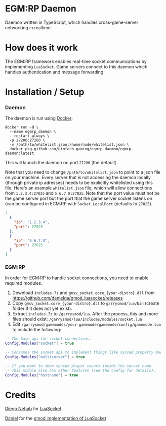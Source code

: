 # EGM:RP Daemon

Daemon written in TypeScript, which handles cross-game-server networking in realtime.

# How does it work

The EGM:RP framework enables real-time socket communications by implementing `LuaSocket`.
Game servers connect to this daemon which handles authentication and message forwarding.

# Installation / Setup

### **Daemon**

The daemon is run using [Docker](https://www.docker.com/):

```docker
docker run -d \
  --name egmrp_daemon \
  --restart always \
  -p 27200:27200 \
  -v /path/to/whitelist.json:/home/node/whitelist.json \
  docker.pkg.github.com/einfach-gaming/egmrp-daemon/egmrp-daemon:latest
```

This will launch the daemon on port `27200` (the default).

Note that you need to change `/path/to/whitelist.json` to point to a json file on your machine. Every server that is not accessing the daemon locally (through private ip adresses) needs to be explicitly whitelisted using this file.
Here's an example `whitelist.json` file, which will allow connections from `1.2.3.4:27025` and `5.6.7.8:27025`. Note that the port value must not be the game server port but the port that the game server socket listens on (can be configured in EGM:RP with `Socket.LocalPort` (defaults to `27025`).

```json
[
  {
    "ip": "1.2.3.4",
    "port": 27025
  },
  {
    "ip": "5.6.7.8",
    "port": 27025
  }
]
```

### **EGM:RP**

In order for EGM:RP to handle socket connections, you need to enable required modules.

1. Download `includes.7z` and `gmsv_socket.core_{your-distro}.dll` from https://github.com/danielga/gmod_luasocket/releases
2. Copy `gmsv_socket.core_{your-distro}.dll` to `garrysmod/lua/bin` (create folder if it does not yet exist).
3. Extract `includes.7z` to `/garrysmod/lua`. After the process, this and more files should exist: `/garrysmod/lua/includes/modules/socket.lua`
4. Edit `/garrysmod/gamemodes/your-gamemode/gamemode/config/gamemode.lua` to include the following:

```lua
-- The base api for socket connections.
Config.Modules["socket"] = true

-- Consumes the socket api to implement things like synced property models, synced player count, cross-server chat and more (see config for details).
Config.Modules["multiserver"] = true

-- If you want to show synced player counts inside the server name.
-- This module also has other features (see the config for details).
Config.Modules["hostname"] = true
```

# Credits

[Diego Nehab](https://github.com/diegonehab) for [LuaSocket](https://github.com/diegonehab/luasocket)

[Daniel](https://github.com/danielga) for the [gmod implementation of LuaSocket](https://github.com/danielga/gmod_luasocket)
